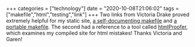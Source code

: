 +++
categories = ["technology"]
date = "2020-10-08T21:06:02"
tags = ["makefile","html","testing","link"]
+++
Two links from Victoria Drake proved extremely helpful for my static site, [a self-documenting makefile](https://victoria.dev/blog/how-to-create-a-self-documenting-makefile/) and [a portable makefile](https://victoria.dev/blog/a-portable-makefile-for-continuous-delivery-with-hugo-and-github-pages/). The second had a reference to a tool called [htmlProofer](https://github.com/gjtorikian/html-proofer), which examines my compiled site for html mistakes! Thanks Victoria and Garen!

